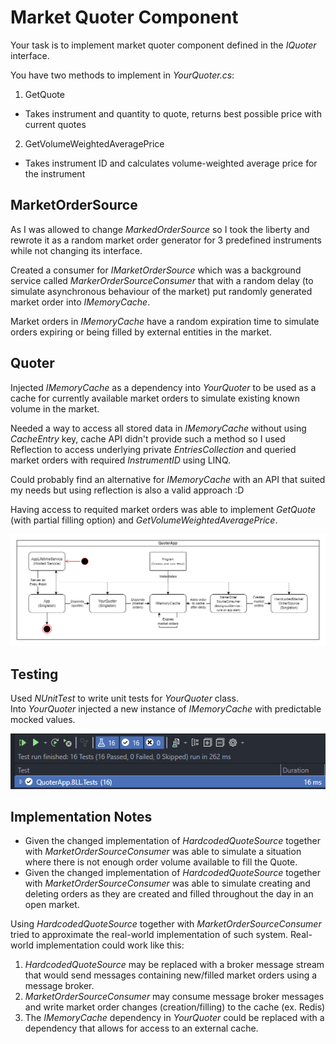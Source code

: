 ﻿# Market Quoter Component

Your task is to implement market quoter component defined in the *IQuoter* interface.

You have two methods to implement in *YourQuoter.cs*:
1. GetQuote
  - Takes instrument and quantity to quote, returns best possible price with current quotes
2. GetVolumeWeightedAveragePrice
  - Takes instrument ID and calculates volume-weighted average price for the instrument

## MarketOrderSource

As I was allowed to change *MarkedOrderSource* so I took the liberty and rewrote it as a random market order generator for 3 predefined instruments while not changing its interface.  

Created a consumer for *IMarketOrderSource* which was a background service called *MarkerOrderSourceConsumer* that with a random delay (to simulate asynchronous behaviour of the market) put randomly generated market order into *IMemoryCache*.  

Market orders in *IMemoryCache* have a random expiration time to simulate orders expiring or being filled by external entities in the market.

## Quoter

Injected *IMemoryCache* as a dependency into *YourQuoter* to be used as a cache for currently available market orders to simulate existing known volume in the market.  

Needed a way to access all stored data in *IMemoryCache* without using *CacheEntry* key, cache API didn't provide such a method so I used Reflection to access underlying private *EntriesCollection* and queried market orders with required *InstrumentID* using LINQ.  

Could probably find an alternative for *IMemoryCache* with an API that suited my needs but using reflection is also a valid approach :D  

Having access to requited market orders was able to implement *GetQuote* (with partial filling option) and *GetVolumeWeightedAveragePrice*.

![](implementation.png)

## Testing 

Used *NUnitTest* to write unit tests for *YourQuoter* class.  
Into *YourQuoter* injected a new instance of *IMemoryCache* with predictable mocked values.  

![](tests.png)

## Implementation Notes
- Given the changed implementation of *HardcodedQuoteSource* together with *MarketOrderSourceConsumer* was able to simulate a situation where there is not enough order volume available to fill the Quote. 
- Given the changed implementation of *HardcodedQuoteSource* together with *MarketOrderSourceConsumer* was able to simulate creating and deleting orders as they are created and filled throughout the day in an open market.

Using *HardcodedQuoteSource* together with *MarketOrderSourceConsumer* tried to approximate the real-world implementation of such system. Real-world implementation could work like this:
1. *HardcodedQuoteSource* may be replaced with a broker message stream that would send messages containing new/filled market orders using a message broker.
1. *MarketOrderSourceConsumer* may consume message broker messages and write market order changes (creation/filling) to the cache (ex. Redis)
1. The *IMemoryCache* dependency in *YourQuoter* could be replaced with a dependency that allows for access to an external cache.
